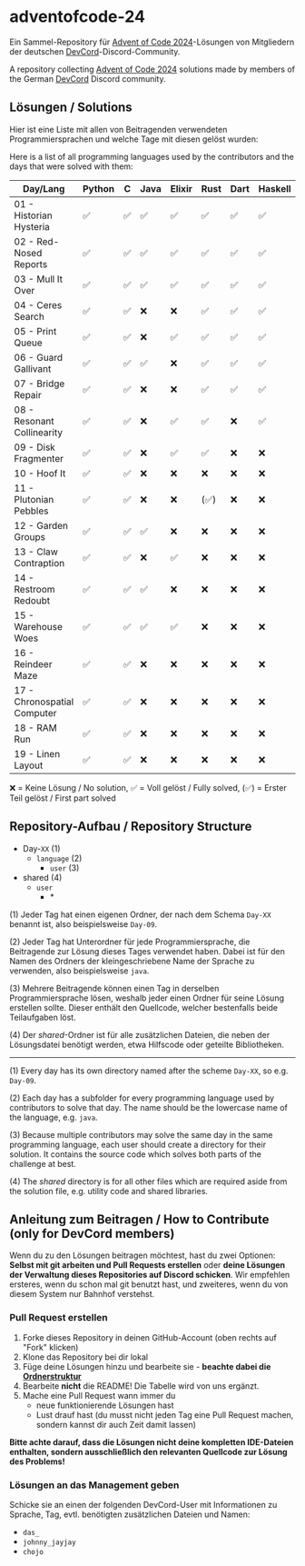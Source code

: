 # adventofcode-24

Ein Sammel-Repository für [Advent of Code 2024](https://adventofcode.com/2024)-Lösungen von Mitgliedern der deutschen [DevCord](https://discord.gg/devcordde)-Discord-Community.

A repository collecting [Advent of Code 2024](https://adventofcode.com/2024) solutions made by members of the German [DevCord](https://discord.gg/devcordde) Discord community.

## Lösungen / Solutions

Hier ist eine Liste mit allen von Beitragenden verwendeten Programmiersprachen und welche Tage mit diesen gelöst wurden:

Here is a list of all programming languages used by the contributors and the days that were solved with them:

| Day/Lang                    | Python | C | Java | Elixir | Rust | Dart | Haskell | Kotlin | Lean | Uiua | R | TypeScript | Ruby | Zig | Bash | Go | JavaScript |
|-----------------------------|--------|---|------|--------|------|------|---------|--------|------|------|---|------------|------|-----|------|----|------------|
| 01 - Historian Hysteria     | ✅      | ✅ | ✅    | ✅      | ✅    | ✅    | ✅       | ✅      | ✅    | ✅    | ✅ | ✅          | ✅    | ✅   | ❌    | ✅  | ✅          |
| 02 - Red-Nosed Reports      | ✅      | ✅ | ✅    | ✅      | ✅    | ✅    | ✅       | ✅      | ✅    | ✅    | ✅ | ✅          | ✅    | ✅   | ❌    | ✅  | ❌          |
| 03 - Mull It Over           | ✅      | ✅ | ✅    | ✅      | ✅    | ✅    | ✅       | ✅      | ✅    | ✅    | ✅ | ✅          | ✅    | ✅   | ✅    | ❌  | ❌          |
| 04 - Ceres Search           | ✅      | ✅ | ❌    | ❌      | ✅    | ✅    | ✅       | ❌      | ✅    | ✅    | ✅ | ✅          | ❌    | ❌   | ✅    | ❌  | ❌          |
| 05 - Print Queue            | ✅      | ✅ | ❌    | ✅      | ✅    | ✅    | ✅       | (✅)    | ✅    | (✅)  | ✅ | ❌          | ❌    | ❌   | ❌    | ❌  | ❌          |
| 06 - Guard Gallivant        | ✅      | ✅ | ✅    | ❌      | ✅    | ✅    | ✅       | ✅      | ❌    | ❌    | ❌ | ❌          | ❌    | ❌   | ❌    | ❌  | ❌          |
| 07 - Bridge Repair          | ✅      | ✅ | ❌    | ❌      | ✅    | ✅    | ✅       | ✅      | ❌    | ❌    | ❌ | ❌          | ❌    | ❌   | ❌    | ❌  | ❌          |
| 08 - Resonant Collinearity  | ✅      | ✅ | ❌    | ✅      | ✅    | ❌    | ✅       | ❌      | ❌    | ❌    | ❌ | ❌          | ❌    | ❌   | ❌    | ❌  | ❌          |
| 09 - Disk Fragmenter        | ✅      | ✅ | ❌    | ✅      | ✅    | ❌    | ❌       | ❌      | ❌    | ❌    | ❌ | ❌          | ❌    | ❌   | ❌    | ❌  | ❌          |
| 10 - Hoof It                | ✅      | ✅ | ❌    | ❌      | ❌    | ❌    | ❌       | ❌      | ❌    | ❌    | ❌ | ❌          | ❌    | ❌   | ❌    | ❌  | ❌          |
| 11 - Plutonian Pebbles      | ✅      | ✅ | ❌    | ❌      | (✅)  | ❌    | ❌       | ❌      | ❌    | ❌    | ❌ | ❌          | ❌    | ❌   | ❌    | ❌  | ❌          |
| 12 - Garden Groups          | ✅      | ✅ | ✅    | ❌      | ❌    | ❌    | ❌       | ❌      | ❌    | ❌    | ❌ | ❌          | ❌    | ❌   | ❌    | ❌  | ❌          |
| 13 - Claw Contraption       | ✅      | ✅ | ❌    | ✅      | ❌    | ❌    | ❌       | ❌      | ❌    | ❌    | ❌ | ❌          | ❌    | ❌   | ❌    | ❌  | ❌          |
| 14 - Restroom Redoubt       | ✅      | ✅ | ✅    | ❌      | ❌    | ❌    | ❌       | ❌      | ❌    | ❌    | ❌ | ❌          | ❌    | ❌   | ❌    | ❌  | ❌          |
| 15 - Warehouse Woes         | ✅      | ✅ | ✅    | ✅      | ❌    | ❌    | ❌       | ❌      | ❌    | ❌    | ❌ | ❌          | ❌    | ❌   | ❌    | ❌  | ❌          |
| 16 - Reindeer Maze          | ✅      | ✅ | ❌    | ❌      | ❌    | ❌    | ❌       | ❌      | ❌    | ❌    | ❌ | ❌          | ❌    | ❌   | ❌    | ❌  | ❌          |
| 17 - Chronospatial Computer | ✅      | ✅ | ❌    | ❌      | ❌    | ❌    | ❌       | ❌      | ❌    | ❌    | ❌ | ❌          | ❌    | ❌   | ❌    | ❌  | ❌          |
| 18 - RAM Run                | ✅      | ✅ | ❌    | ❌      | ❌    | ❌    | ❌       | ❌      | ❌    | ❌    | ❌ | ❌          | ❌    | ❌   | ❌    | ❌  | ❌          |
| 19 - Linen Layout           | ✅      | ✅ | ❌    | ❌      | ❌    | ❌    | ❌       | ❌      | ❌    | ❌    | ❌ | ❌          | ❌    | ❌   | (✅)  | ❌  | ❌          |

❌   = Keine Lösung / No solution,
✅   = Voll gelöst / Fully solved,
(✅) = Erster Teil gelöst / First part solved

## Repository-Aufbau / Repository Structure
- Day-`XX`       (1) 
  - `language`        (2)
    - `user`    (3)
- shared        (4)
  - `user`
    - \*    

(1) Jeder Tag hat einen eigenen Ordner, der nach dem Schema `Day-XX` benannt ist, also beispielsweise `Day-09`.

(2) Jeder Tag hat Unterordner für jede Programmiersprache, die Beitragende zur Lösung dieses Tages verwendet haben. Dabei ist für den Namen des Ordners der kleingeschriebene Name der Sprache zu verwenden, also beispielsweise `java`.

(3) Mehrere Beitragende können einen Tag in derselben Programmiersprache lösen, weshalb jeder einen Ordner für seine Lösung erstellen sollte. Dieser enthält den Quellcode, welcher bestenfalls beide Teilaufgaben löst.

(4) Der *shared*-Ordner ist für alle zusätzlichen Dateien, die neben der Lösungsdatei benötigt werden, etwa Hilfscode oder geteilte Bibliotheken.

---

(1) Every day has its own directory named after the scheme `Day-XX`, so e.g. `Day-09`.

(2) Each day has a subfolder for every programming language used by contributors to solve that day. The name should be the lowercase name of the language, e.g. `java`. 

(3) Because multiple contributors may solve the same day in the same programming language, each user should create a directory for their solution. It contains the source code which solves both parts of the challenge at best.

(4) The *shared* directory is for all other files which are required aside from the solution file, e.g. utility code and shared libraries.

## Anleitung zum Beitragen / How to Contribute (only for DevCord members)
Wenn du zu den Lösungen beitragen möchtest, hast du zwei Optionen: **Selbst mit git arbeiten und Pull Requests erstellen** oder **deine Lösungen der Verwaltung dieses Repositories auf Discord schicken**. Wir empfehlen ersteres, wenn du schon mal git benutzt hast, und zweiteres, wenn du von diesem System nur Bahnhof verstehst.

### Pull Request erstellen

1. Forke dieses Repository in deinen GitHub-Account (oben rechts auf "Fork" klicken)
2. Klone das Repository bei dir lokal
3. Füge deine Lösungen hinzu und bearbeite sie - **beachte dabei die [Ordnerstruktur](#repository-aufbau--repository-structure)**
4. Bearbeite **nicht** die README! Die Tabelle wird von uns ergänzt.
5. Mache eine Pull Request wann immer du
   - neue funktionierende Lösungen hast
   - Lust drauf hast (du musst nicht jeden Tag eine Pull Request machen, sondern kannst dir auch Zeit damit lassen)

**Bitte achte darauf, dass die Lösungen nicht deine kompletten IDE-Dateien enthalten, sondern ausschließlich den relevanten Quellcode zur Lösung des Problems!**

### Lösungen an das Management geben
Schicke sie an einen der folgenden DevCord-User mit Informationen zu Sprache, Tag, evtl. benötigten zusätzlichen Dateien und Namen:
   - `das_`
   - `johnny_jayjay`
   - `chojo`
